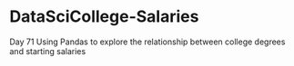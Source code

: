 # DataSciCollege-Salaries
Day 71 Using Pandas to explore the relationship between college degrees and starting salaries
